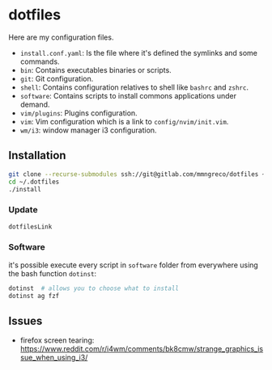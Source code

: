 # dotfiles

Here are my configuration files.

- `install.conf.yaml`: Is the file where it's defined the symlinks and some
    commands.
- `bin`: Contains executables binaries or scripts.
- `git`: Git configuration.
- `shell`: Contains configuration relatives to shell like `bashrc` and `zshrc`.
- `software`: Contains scripts to install commons applications under demand.
- `vim/plugins`: Plugins configuration.
- `vim`: Vim configuration which is a link to `config/nvim/init.vim`.
- `wm/i3`:  window manager i3 configuration.

## Installation

```bash
git clone --recurse-submodules ssh://git@gitlab.com/mmngreco/dotfiles ~/.dotfiles
cd ~/.dotfiles
./install
```
### Update

```bash
dotfilesLink
```

### Software

it's possible execute every script in `software` folder from everywhere using
the bash function `dotinst`:

```bash
dotinst  # allows you to choose what to install
dotinst ag fzf
```

## Issues

- firefox screen tearing: https://www.reddit.com/r/i4wm/comments/bk8cmw/strange_graphics_issue_when_using_i3/
